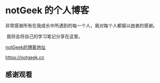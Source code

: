 # notGeek 的个人博客

​	非常感谢所有在我成长中所遇到的每一个人，我对每个人都报以由衷的感谢。

​	我将会将自己的学习笔记分享在这里。



[notGeek的博客地址](https://notgeek.cn)

https://notgeek.cn

## 感谢观看

